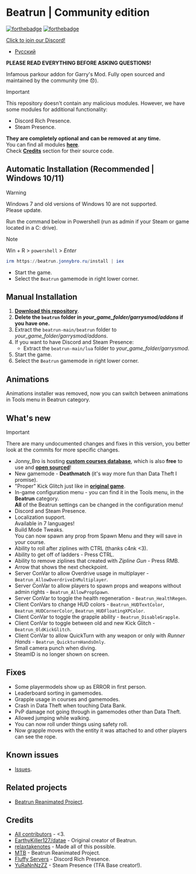# Beatrun | Community edition

[![forthebadge](https://forthebadge.com/images/featured/featured-powered-by-electricity.svg)](https://forthebadge.com)
[![forthebadge](https://forthebadge.com/images/badges/powered-by-black-magic.svg)](https://forthebadge.com)

[Click to join our Discord!](https://discord.gg/93Psubbgsg)

* [Русский](./README.ru.md)

**PLEASE READ EVERYTHING BEFORE ASKING QUESTIONS!**

Infamous parkour addon for Garry's Mod. Fully open sourced and maintained by the community (me 😞).

> [!IMPORTANT]
> This repository doesn't contain any malicious modules. However, we have some modules for additional functionality:
>
> * Discord Rich Presence.
> * Steam Presence.
>
> **They are completely optional and can be removed at any time.**\
> You can find all modules **[here](https://github.com/JonnyBro/beatrun/tree/main/lua/bin)**.\
> Check **[Credits](#credits)** section for their source code.

## Automatic Installation (Recommended | Windows 10/11)

> [!WARNING]
> Windows 7 and old versions of Windows 10 are not supported.\
> Please update.

Run the command below in Powershell (run as admin if your Steam or game located in a C: drive).
> [!NOTE]
> Win + R > `powershell` > *Enter*

```powershell
irm https://beatrun.jonnybro.ru/install | iex
```

* Start the game.
* Select the `Beatrun` gamemode in right lower corner.

## Manual Installation

1. **[Download this repository](https://github.com/JonnyBro/beatrun/archive/refs/heads/master.zip)**.
1. **Delete the `beatrun` folder in *your_game_folder/garrysmod/addons* if you have one.**
1. Extract the `beatrun-main/beatrun` folder to *your_game_folder/garrysmod/addons*.
1. If you want to have Discord and Steam Presence:
   * Extract the `beatrun-main/lua` folder to *your_game_folder/garrysmod*.
1. Start the game.
1. Select the `Beatrun` gamemode in right lower corner.

## Animations

Animations installer was removed, now you can switch between animations in Tools menu in Beatrun category.

## What's new

> [!IMPORTANT]
> There are many undocumented changes and fixes in this version, you better look at the commits for more specific changes.

* Jonny_Bro is hosting **[custom courses database](https://courses.jonnybro.ru)**, which is also **free** to use and **[open sourced](https://git.jonnybro.ru/jonny_bro/beatrun-courses-server-docker)**!
* New gamemode - **Deathmatch** (it's way more fun than Data Theft I promise).
* "Proper" Kick Glitch just like in **[original game](https://www.youtube.com/watch?v=zK5y3NBUStc)**.
* In-game configuration menu - you can find it in the Tools menu, in the **Beatrun** category.\
  **All** of the Beatrun settings can be changed in the configuration menu!
* Discord and Steam Presence.
* Localization support.\
  Available in 7 languages!
* Build Mode Tweaks.\
  You can now spawn any prop from Spawn Menu and they will save in your course.
* Ability to roll after ziplines with CTRL (thanks c4nk <3).
* Ability to get off of ladders - Press CTRL.
* Ability to remove ziplines that created with *Zipline Gun* - Press RMB.
* Arrow that shows the next checkpoint.
* Server ConVar to allow Overdrive usage in multiplayer - `Beatrun_AllowOverdriveInMultiplayer`.
* Server ConVar to allow players to spawn props and weapons without admin rights - `Beatrun_AllowPropSpawn`.
* Server ConVar to toggle the health regeneration - `Beatrun_HealthRegen`.
* Client ConVars to change HUD colors - `Beatrun_HUDTextColor`, `Beatrun_HUDCornerColor`, `Beatrun_HUDFloatingXPColor`.
* Client ConVar to toggle the grapple ability - `Beatrun_DisableGrapple`.
* Client ConVar to toggle between old and new Kick Glitch - `Beatrun_OldKickGlitch`.
* Client ConVar to allow QuickTurn with any weapon or only with *Runner Hands* - `Beatrun_QuickturnHandsOnly`.
* Small camera punch when diving.
* SteamID is no longer shown on screen.

## Fixes

* Some playermodels show up as ERROR in first person.
* Leaderboard sorting in gamemodes.
* Grapple usage in courses and gamemodes.
* Crash in Data Theft when touching Data Bank.
* PvP damage not going through in gamemodes other than Data Theft.
* Allowed jumping while walking.
* You can now roll under things using safety roll.
* Now grapple moves with the entity it was attached to and other players can see the rope.

## Known issues

* [Issues](https://github.com/JonnyBro/beatrun/issues).

## Related projects

* [Beatrun Reanimated Project](https://github.com/JonnyBro/beatrun-anims).

## Credits

* [All contributors](https://github.com/JonnyBro/beatrun/graphs/contributors) - <3.
* [EarthyKiller127/datae](https://www.youtube.com/channel/UCiFqPwGo4x0J65xafIaECDQ) - Original creator of Beatrun.
* [relaxtakenotes](https://github.com/relaxtakenotes) - Made all of this possible.
* [MTB](https://www.youtube.com/@MTB396) - Beatrun Reanimated Project.
* [Fluffy Servers](https://github.com/fluffy-servers/gmod-discord-rpc) - Discord Rich Presence.
* [YuRaNnNzZZ](https://github.com/YuRaNnNzZZ/gmcl_steamrichpresencer) - Steam Presence (TFA Base creator!).
